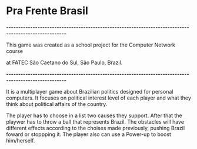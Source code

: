   # Pra Frente Brasil
  
  **-----------------------------------------------------------------------------------------------------**

  This game was created as a school project for the Computer Network course
  
  at FATEC São Caetano do Sul, São Paulo, Brazil.
  
  **-----------------------------------------------------------------------------------------------------**
  
  It is a multiplayer game about Brazilian politics designed for personal computers.
  It focuses on political interest level of each player and what they think about political affairs of the country.

  The player has to choose in a list two causes they support. After that the playwer has to throw a ball that represents Brazil.
  The obstacles will have different effects according to the choises made previously, pushing Brazil foward or stoppping it.
  The player also can use a Power-up to boost him/herself.
